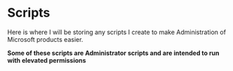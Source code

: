 # Scripts
Here is where I will be storing any scripts I create to make Administration of Microsoft products easier.

**Some of these scripts are Administrator scripts and are intended to run with elevated permissions**
